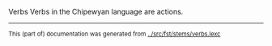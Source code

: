 Verbs
Verbs in the Chipewyan language are actions.







* * *
<small>This (part of) documentation was generated from [../src/fst/stems/verbs.lexc](http://github.com/giellalt/lang-chp/blob/main/../src/fst/stems/verbs.lexc)</small>